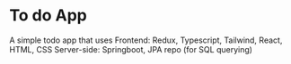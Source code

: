 # To do App

A simple todo app that uses 
Frontend: Redux, Typescript, Tailwind, React, HTML, CSS
Server-side: Springboot, JPA repo (for SQL querying)
